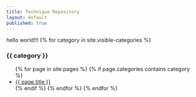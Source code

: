 ```yaml
---
title: Technique Repository
layout: default
published: true
---
```


hello world!!!
{% for category in site.visible-categories %}
### {{ category }}
<ul>
{% for page in site.pages %}
{% if page.categories contains category %}
<li><a href="{{ site.url }}/{{ page.url }}">{{ page.title }}</a></li>
{% endif %}
{% endfor %}
{% endfor %}
